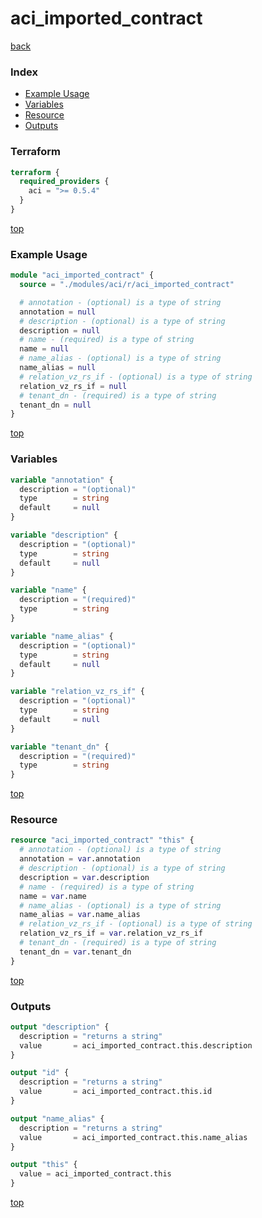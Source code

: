 # aci_imported_contract

[back](../aci.md)

### Index

- [Example Usage](#example-usage)
- [Variables](#variables)
- [Resource](#resource)
- [Outputs](#outputs)

### Terraform

```terraform
terraform {
  required_providers {
    aci = ">= 0.5.4"
  }
}
```

[top](#index)

### Example Usage

```terraform
module "aci_imported_contract" {
  source = "./modules/aci/r/aci_imported_contract"

  # annotation - (optional) is a type of string
  annotation = null
  # description - (optional) is a type of string
  description = null
  # name - (required) is a type of string
  name = null
  # name_alias - (optional) is a type of string
  name_alias = null
  # relation_vz_rs_if - (optional) is a type of string
  relation_vz_rs_if = null
  # tenant_dn - (required) is a type of string
  tenant_dn = null
}
```

[top](#index)

### Variables

```terraform
variable "annotation" {
  description = "(optional)"
  type        = string
  default     = null
}

variable "description" {
  description = "(optional)"
  type        = string
  default     = null
}

variable "name" {
  description = "(required)"
  type        = string
}

variable "name_alias" {
  description = "(optional)"
  type        = string
  default     = null
}

variable "relation_vz_rs_if" {
  description = "(optional)"
  type        = string
  default     = null
}

variable "tenant_dn" {
  description = "(required)"
  type        = string
}
```

[top](#index)

### Resource

```terraform
resource "aci_imported_contract" "this" {
  # annotation - (optional) is a type of string
  annotation = var.annotation
  # description - (optional) is a type of string
  description = var.description
  # name - (required) is a type of string
  name = var.name
  # name_alias - (optional) is a type of string
  name_alias = var.name_alias
  # relation_vz_rs_if - (optional) is a type of string
  relation_vz_rs_if = var.relation_vz_rs_if
  # tenant_dn - (required) is a type of string
  tenant_dn = var.tenant_dn
}
```

[top](#index)

### Outputs

```terraform
output "description" {
  description = "returns a string"
  value       = aci_imported_contract.this.description
}

output "id" {
  description = "returns a string"
  value       = aci_imported_contract.this.id
}

output "name_alias" {
  description = "returns a string"
  value       = aci_imported_contract.this.name_alias
}

output "this" {
  value = aci_imported_contract.this
}
```

[top](#index)